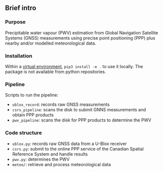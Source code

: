 ## Brief intro

### Purpose

Precipitable water vapour (PWV) estimation from Global Navigation Satellite Systems (GNSS) measurements using precise point positioning (PPP) plus nearby and/or modelled meteorological data.

### Installation

Within a [virtual environment](https://docs.python.org/3/library/venv.html "venv package"), `pip3 install -e .` to use it locally.  The package is not available from python repositories. 

### Pipeline

Scripts to run the pipeline:
* `ublox_record`: records raw GNSS measurements
* `csrs_pipeline`: scans the disk to submit GNNS measurements and obtain PPP products
* `pwv_pipeline`: scans the disk for PPP products to determine the PWV

### Code structure

* `ublox.py`: records raw GNSS data from a U-Blox receiver
* `csrs.py`: submit to the online PPP service of the Canadian Spatial Reference System and handle results
* `pwv.py`: determines the PWV
* `meteo/`: retrieve and process meteorological data
